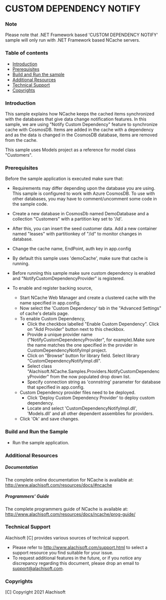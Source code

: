 # CUSTOM DEPENDENCY NOTIFY

### Note

Please note that .NET Framework based 'CUSTOM DEPENDENCY NOTIFY' sample will only run with .NET Framework based NCache servers.

### Table of contents

* [Introduction](#introduction)
* [Prerequisites](#prerequisites)
* [Build and Run the sample](#build-and-run-the-sample)
* [Additional Resources](#additional-resources)
* [Technical Support](#technical-support)
* [Copyrights](#copyrights)



### Introduction

This sample explains how NCache keeps the cached items synchronized with the databases that give data change notification features.
In this sample, we are using "Notify Custom Dependency" feature to synchronize cache with CosmosDB.
Items are added in the cache with a dependency and as the data is changed in the CosmosDB database, items are removed from the cache.

This sample uses Models project as a reference for model class "Customers".

### Prerequisites

Before the sample application is executed make sure that:
- Requirements may differ depending upon the database you are using. This sample is configured to work with Azure CosmosDB. To use with other
databases, you may have to comment/uncomment some code in the sample code.

- Create a new database in CosmosDb named DemoDatabase and a collection "Customers" with a partition key set to '/id'.
- After this, you can insert the seed customer data. Add a new container named "leases" with partitionkey of "/id" to monitor changes in database.
- Change the cache name, EndPoint, auth key  in app.config
- By default this sample uses 'demoCache', make sure that cache is running.
- Before running this sample make sure custom dependency is enabled and "NotifyCustomDependencyProvider" is registered.
- To enable and register backing source,
	- Start NCache Web Manager and create a clustered cache with the name specified in app.config. 
	- Now select the 'Custom Dependency' tab in the "Advanced Settings" of cache's details page. 
	- To enable Custom Dependency,
		- Click the checkbox labelled "Enable Custom Dependency". Click on "Add Provider" button next to this checkbox.
		- Provide a unique provider name ("NotifyCustomDependencyProvider", for example).Make sure the name matches the one specified in the provider in CustomDependencyNotifyImpl project.
		- Click on "Browse" button for library field. Select library "CustomDependencyNotifyImpl.dll".
		- Select class "Alachisoft.NCache.Samples.Providers.NotifyCustomDependencyProvider" from the now populated drop down list.
		- Specify connection string as 'connstring' parameter for database that specified in app.config. 
	- Custom Dependency provider files need to be deployed.
		- Click 'Deploy Custom Dependency Provider' to deploy custom dependency. 
		- Locate and select 'CustomDependencyNotifyImpl.dll', 'Models.dll' and all other dependent assemblies for providers.
	- Click 'Ok' and save changes.

### Build and Run the Sample
    
- Run the sample application.

### Additional Resources

##### Documentation
The complete online documentation for NCache is available at:
http://www.alachisoft.com/resources/docs/#ncache

##### Programmers' Guide
The complete programmers guide of NCache is available at:
http://www.alachisoft.com/resources/docs/ncache/prog-guide/

### Technical Support

Alachisoft [C] provides various sources of technical support. 

- Please refer to http://www.alachisoft.com/support.html to select a support resource you find suitable for your issue.
- To request additional features in the future, or if you notice any discrepancy regarding this document, please drop an email to [support@alachisoft.com](mailto:support@alachisoft.com).

### Copyrights

[C] Copyright 2021 Alachisoft 